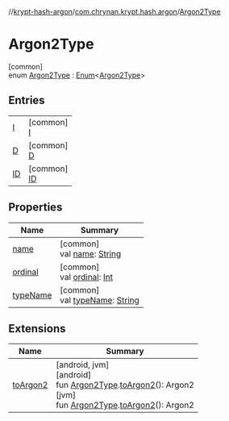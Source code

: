 //[krypt-hash-argon](../../../index.md)/[com.chrynan.krypt.hash.argon](../index.md)/[Argon2Type](index.md)

# Argon2Type

[common]\
enum [Argon2Type](index.md) : [Enum](https://kotlinlang.org/api/latest/jvm/stdlib/kotlin/-enum/index.html)&lt;[Argon2Type](index.md)&gt;

## Entries

| | |
|---|---|
| [I](-i/index.md) | [common]<br>[I](-i/index.md) |
| [D](-d/index.md) | [common]<br>[D](-d/index.md) |
| [ID](-i-d/index.md) | [common]<br>[ID](-i-d/index.md) |

## Properties

| Name | Summary |
|---|---|
| [name](-i-d/index.md#-372974862%2FProperties%2F402468135) | [common]<br>val [name](-i-d/index.md#-372974862%2FProperties%2F402468135): [String](https://kotlinlang.org/api/latest/jvm/stdlib/kotlin/-string/index.html) |
| [ordinal](-i-d/index.md#-739389684%2FProperties%2F402468135) | [common]<br>val [ordinal](-i-d/index.md#-739389684%2FProperties%2F402468135): [Int](https://kotlinlang.org/api/latest/jvm/stdlib/kotlin/-int/index.html) |
| [typeName](type-name.md) | [common]<br>val [typeName](type-name.md): [String](https://kotlinlang.org/api/latest/jvm/stdlib/kotlin/-string/index.html) |

## Extensions

| Name | Summary |
|---|---|
| [toArgon2](../../../../krypt-hash-argon/krypt-hash-argon/com.chrynan.krypt.hash.argon/[jvm]to-argon2.md) | [android, jvm]<br>[android]<br>fun [Argon2Type](index.md#2060505828%2FExtensions%2F-1915653165).[toArgon2](../[android]to-argon2.md)(): Argon2<br>[jvm]<br>fun [Argon2Type](index.md#2060505828%2FExtensions%2F-1550092817).[toArgon2](../[jvm]to-argon2.md)(): Argon2 |
